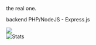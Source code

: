the real one.

backend PHP/NodeJS - Express.js

![](https://komarev.com/ghpvc/?username=poziomekk&color=blueviolet)<br>
![Stats](https://github-readme-stats.vercel.app/api?username=poziomekk&count_private=true&show_icons=true&theme=synthwave)


<!---
poziomekk/poziomekk is a ✨ special ✨ repository because its `README.md` (this file) appears on your GitHub profile.
You can click the Preview link to take a look at your changes.
--->

